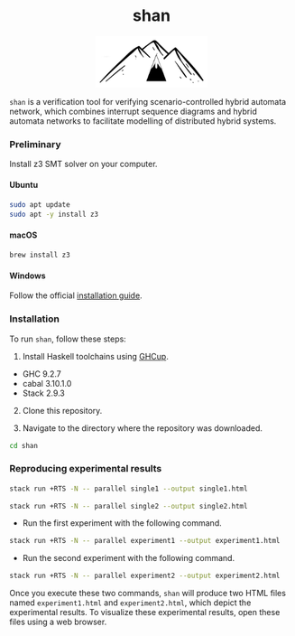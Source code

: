<h1 align="center">
  shan
</h1>

<p align="center">
  <img src="./img/logo.jpg" width="200" />
</p>

`shan` is a verification tool for verifying scenario-controlled hybrid automata network, which combines interrupt sequence diagrams and hybrid automata networks to facilitate modelling of distributed hybrid systems.

### Preliminary

Install z3 SMT solver on your computer.

#### Ubuntu
```bash
sudo apt update
sudo apt -y install z3
```

#### macOS
```bash
brew install z3
```

#### Windows
Follow the official [installation guide](https://github.com/Z3Prover/z3).

### Installation

To run `shan`, follow these steps:
1. Install Haskell toolchains using [GHCup](https://www.haskell.org/ghcup/).
  - GHC 9.2.7
  - cabal 3.10.1.0
  - Stack 2.9.3

2. Clone this repository.


3. Navigate to the directory where the repository was downloaded.
```bash
cd shan
```

### Reproducing experimental results

```bash
stack run +RTS -N -- parallel single1 --output single1.html
```

```bash
stack run +RTS -N -- parallel single2 --output single2.html
```
- Run the first experiment with the following command.
```bash
stack run +RTS -N -- parallel experiment1 --output experiment1.html
```
- Run the second experiment with the following command.
```bash
stack run +RTS -N -- parallel experiment2 --output experiment2.html
```

Once you execute these two commands, `shan` will produce two HTML files named `experiment1.html` and `experiment2.html`, which depict the experimental results.
To visualize these experimental results, open these files using a web browser.